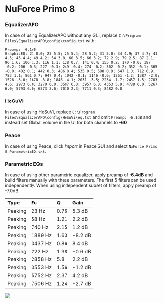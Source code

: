 # NuForce Primo 8

### EqualizerAPO
In case of using EqualizerAPO without any GUI, replace `C:\Program Files\EqualizerAPO\config\config.txt`
with:
```
Preamp: -6.1dB
GraphicEQ: 21 0.0; 23 5.5; 25 5.4; 28 5.2; 31 5.0; 34 4.9; 37 4.7; 41 4.5; 45 4.4; 49 4.2; 54 3.8; 60 3.5; 66 3.2; 72 2.9; 79 2.5; 87 2.1; 96 1.6; 106 1.3; 116 1.1; 128 0.7; 141 0.4; 155 0.2; 170 -0.0; 187 -0.2; 206 -0.3; 227 -0.3; 249 -0.4; 274 -0.2; 302 -0.2; 332 -0.1; 365 -0.0; 402 0.1; 442 0.3; 486 0.4; 535 0.5; 588 0.9; 647 1.0; 712 0.9; 783 1.1; 861 0.7; 947 0.4; 1042 -0.1; 1146 -0.6; 1261 -1.2; 1387 -2.0; 1526 -3.0; 1678 -3.8; 1846 -4.1; 2031 -3.5; 2234 -1.7; 2457 1.5; 2703 4.6; 2973 6.0; 3270 6.0; 3597 6.0; 3957 6.0; 4353 5.9; 4788 6.0; 5267 6.0; 5793 6.0; 6373 3.6; 7010 2.3; 7711 0.3; 8482 0.0
```

### HeSuVi
In case of using HeSuVi, replace `C:\Program Files\EqualizerAPO\config\HeSuVi\eq.txt` and omit `Preamp:
-6.1dB` and instead set Global volume in the UI for both channels to **-60**

### Peace
In case of using Peace, click *Import* in Peace GUI and select `NuForce Primo 8 ParametricEQ.txt`.

### Parametric EQs
In case of using other parametric equalizer, apply preamp of **-6.4dB** and build filters manually
with these parameters. The first 5 filters can be used independently.
When using independent subset of filters, apply preamp of -7.0dB.

| Type    | Fc      |    Q | Gain    |
|:--------|:--------|:-----|:--------|
| Peaking | 23 Hz   | 0.76 | 5.3 dB  |
| Peaking | 58 Hz   | 1.21 | 2.2 dB  |
| Peaking | 740 Hz  | 2.15 | 1.2 dB  |
| Peaking | 1889 Hz | 1.63 | -8.2 dB |
| Peaking | 3437 Hz | 0.86 | 8.4 dB  |
| Peaking | 222 Hz  | 1.98 | -0.6 dB |
| Peaking | 2858 Hz | 5.8  | 2.2 dB  |
| Peaking | 3553 Hz | 1.56 | -1.2 dB |
| Peaking | 5752 Hz | 2.37 | 4.2 dB  |
| Peaking | 7506 Hz | 1.24 | -2.7 dB |

![](https://raw.githubusercontent.com/jaakkopasanen/AutoEq/master/results/innerfidelity/sbaf-serious/NuForce%20Primo%208/NuForce%20Primo%208.png)